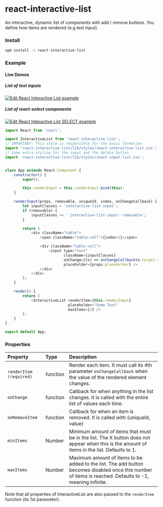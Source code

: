 # react-interactive-list
An interactive, dynamic list of components with add / remove buttons.
You define how items are rendered (e.g text input).

### Install
```bash
npm install -s react-interactive-list
```

### Example
#### Live Demos
##### List of text inputs
[![Edit React Interactive List example](https://codesandbox.io/static/img/play-codesandbox.svg)](https://codesandbox.io/s/xo690voonw)

##### List of react-select components
[![Edit React Interactive List SELECT example](https://codesandbox.io/static/img/play-codesandbox.svg)](https://codesandbox.io/s/r47xkvp9zn)


```javascript
import React from 'react';

import InteractiveList from 'react-interactive-list';
// IMPORTANT: This style is responsible for the basic formation
import 'react-interactive-list/lib/styles/react-interactive-list.css';
// Some extra styling for the input and the delete button
import 'react-interactive-list/lib/styles/react-input-list.css';


class App extends React.Component {
    constructor() {
        super();

        this.renderInput = this.renderInput.bind(this);
    }

    renderInput(props, removable, uniqueId, index, onChangeCallback) {
        let inputClasses = 'interactive-list-input';
        if (removable) {
            inputClasses += ' interactive-list-input--removable';
        }

        return (
            <div className="table">
                <span className="table-cell">{index+1}</span>

                <div className="table-cell">
                    <input type="text"
                           className={inputClasses}
                           onChange={(e) => onChangeCallback(e.target.value)}
                           placeholder={props.placeholder} />
                </div>
            </div>
        );
    }

    render() {
        return (
            <InteractiveList renderItem={this.renderInput}
                             placeholder="Some Text"
                             maxItems={3} />
        );
    }
}

export default App;
```

### Properties
| Property | Type | Description
:---|:---|:---
| `renderItem (required)` | function | Render each item. It must call its 4th parameter `onChangeCallback` when the value of the rendered element changes.
| `onChange` | function | Callback for when anything in the list changes. It is called with the entire list of values each time.
| `onRemoveItem` | function | Callback for when an item is removed. It is called with (uniqueId, value) |
| `minItems` | Number | Minimum amount of items that must be in the list. The X button does not appear when this is the amount of items in the list. Defaults to 1. |
| `maxItems` | Number | Maximum amount of items to be added to the list. The add button becomes disabled once this number of items is reached. Defaults to -1, meaning infinite. |


Note that all properties of InteractiveList are also passed to the `renderItem` function (its 1st parameter).
